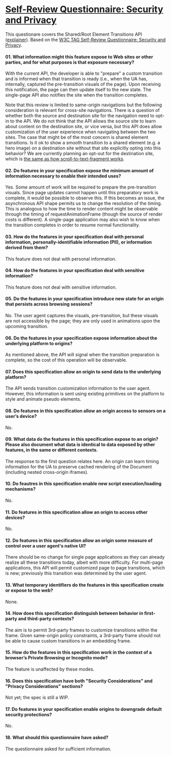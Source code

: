 # [Self-Review Questionnaire: Security and Privacy](https://w3ctag.github.io/security-questionnaire/)

This questionare covers the Shared/Root Element Transitions API ([explainer](https://github.com/WICG/shared-element-transitions)). Based on the [W3C TAG Self-Review Questionnaire: Security and Privacy](https://w3ctag.github.io/security-questionnaire/).

#### 01. What information might this feature expose to Web sites or other parties, and for what purposes is that exposure necessary?

With the current API, the developer is able to "prepare" a custom transition and is informed when that transition is ready (i.e., when the UA has, internally, captured the pre-transition visuals of the page). Upon receiving this notification, the page can then update itself to the new state.  The single-page API also notifies the site when the transition completes.

Note that this review is limited to same-origin navigations but the following consideration is relevant for cross-site navigations. There is a question of whether both the source and destination site for the navigation need to opt-in to the API. We do not think that the API allows the source site to learn about content on the destination site, or vice versa, but this API does allow customization of the user experience when navigating between the two sites. The case that might be of the most concern is shared element transitions. Is it ok to show a smooth transition to a shared element (e.g. a hero image) on a destination site without that site explicitly opting into this behavior? We are currently planning an opt-out for the destination site, which is [the same as how scroll-to-text-fragment works](https://web.dev/text-fragments/#disabling-text-fragments).

#### 02. Do features in your specification expose the minimum amount of information necessary to enable their intended uses?

Yes. Some amount of work will be required to prepare the pre-transition visuals. Since page updates cannot happen until this preparatory work is complete, it would be possible to observe this. If this becomes an issue, the asynchronous API shape permits us to change the resolution of the timing. This is analogous to how the time to render content might be observable through the timing of requestAnimationFrame (though the source of render costs is different). A single-page application may also wish to know when the transition completes in order to resume normal functionality.

#### 03. How do the features in your specification deal with personal information, personally-identifiable information (PII), or information derived from them?

This feature does not deal with personal information.

#### 04. How do the features in your specification deal with sensitive information?

This feature does not deal with sensitive information.

#### 05. Do the features in your specification introduce new state for an origin that persists across browsing sessions?

No. The user agent captures the visuals, pre-transition, but these visuals are not accessible by the page; they are only used in animations upon the upcoming transition.

#### 06. Do the features in your specification expose information about the underlying platform to origins?

As mentioned above, the API will signal when the transition preparation is complete, so the cost of this operation will be observable.

#### 07. Does this specification allow an origin to send data to the underlying platform?

The API sends transition customization information to the user agent. However, this information is sent using existing primitives on the platform to style and animate pseudo elements.

#### 08. Do features in this specification allow an origin access to sensors on a user’s device?

No.

#### 09. What data do the features in this specification expose to an origin? Please also document what data is identical to data exposed by other features, in the same or different contexts.

The response to the first question relates here. An origin can learn timing information for the UA to preserve cached rendering of the Document (including nested cross-origin iframes).

#### 10. Do feautres in this specification enable new script execution/loading  mechanisms?

No.

#### 11. Do features in this specification allow an origin to access other devices?

No.

#### 12. Do features in this specification allow an origin some measure of control over a user agent's native UI?

There should be no change for single page applications as they can already realize all these transitions today, albeit with more difficulty. For multi-page applications, this API will permit customized page to page transitions, which is new; previously this transition was determined by the user agent.

#### 13. What temporary identifiers do the features in this specification create or expose to the web?

None.

#### 14. How does this specification distinguish between behavior in first-party and third-party contexts?

The aim is to permit 3rd-party frames to customize transitions within the frame. Given same-origin policy constraints, a 3rd-party frame should not be able to cause custom transitions in an embedding frame.

#### 15. How do the features in this specification work in the context of a browser’s Private Browsing or Incognito mode?

The feature is unaffected by these modes.

#### 16. Does this specification have both "Security Considerations" and "Privacy Considerations" sections?

Not yet; the spec is still a WIP.

#### 17. Do features in your specification enable origins to downgrade default security protections?

No.

#### 18. What should this questionnaire have asked?

The questionnaire asked for sufficient information.

